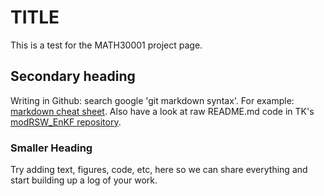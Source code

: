 # TITLE
This is a test for the MATH30001 project page.

## Secondary heading 

Writing in Github: search google  'git markdown syntax'. 
For example: [markdown cheat sheet](https://github.com/adam-p/markdown-here/wiki/Markdown-Cheatsheet). Also have a look at raw README.md code in TK's [modRSW_EnKF repository](https://github.com/tkent198/modRSW_EnKF).

### Smaller Heading

Try adding text, figures, code, etc, here so we can share everything and start building up a log of your work. 

